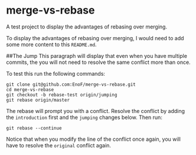 merge-vs-rebase
===============

A test project to display the advantages of rebasing over merging.

To display the advantages of rebasing over merging, I would need to add some more content to this `README.md`.

##The Jump
This paragraph will display that even when you have multiple commits, the you will not need to resolve the same conflict
more than once.

To test this run the following commands:

    git clone git@github.com:EnoF/merge-vs-rebase.git
    cd merge-vs-rebase
    git checkout -b rebase-test origin/jumping
    git rebase origin/master
    
The rebase will prompt you with a conflict. Resolve the conflict by adding the `introduction` first and the `jumping`
changes below. Then run:

    git rebase --continue

Notice that when you modify the line of the conflict once again, you will have to resolve the `original` conflict again.
